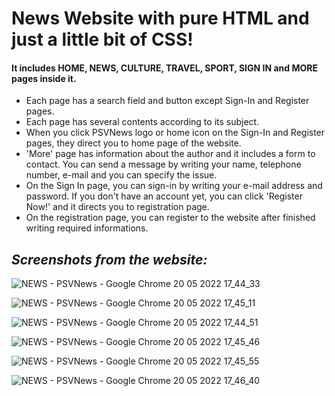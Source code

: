 # News Website with pure HTML and just a little bit of CSS!
#### It includes HOME, NEWS, CULTURE, TRAVEL, SPORT, SIGN IN and MORE pages inside it.

- Each page has a search field and button except Sign-In and Register pages.
- Each page has several contents according to its subject.
- When you click PSVNews logo or home icon on the Sign-In and Register pages, they direct you to home page of the website.
- 'More' page has information about the author and it includes a form to contact. You can send a message by writing your name, telephone number, e-mail and you can specify the issue.
- On the Sign In page, you can sign-in by writing your e-mail address and password. If you don't have an account yet, you can click 'Register Now!' and it directs you to registration page.
- On the registration page, you can register to the website after finished writing required informations. 

## ***Screenshots from the website:***

![NEWS - PSVNews - Google Chrome 20 05 2022 17_44_33](https://user-images.githubusercontent.com/73114058/169557250-7b61ede1-104e-4e1b-b4fa-8829e1dc7094.png)


![NEWS - PSVNews - Google Chrome 20 05 2022 17_45_11](https://user-images.githubusercontent.com/73114058/169557349-18f89ec6-9596-4257-a621-f06d507690c2.png)


![NEWS - PSVNews - Google Chrome 20 05 2022 17_44_51](https://user-images.githubusercontent.com/73114058/169557351-fa8651cd-db0e-42ab-a22c-a81113cc2090.png)


![NEWS - PSVNews - Google Chrome 20 05 2022 17_45_46](https://user-images.githubusercontent.com/73114058/169557411-805bea31-26b6-41db-a8a5-a920223c508b.png)


![NEWS - PSVNews - Google Chrome 20 05 2022 17_45_55](https://user-images.githubusercontent.com/73114058/169557484-ab53f22f-e0cb-462c-bc2a-60abb9fe9b56.png)


![NEWS - PSVNews - Google Chrome 20 05 2022 17_46_40](https://user-images.githubusercontent.com/73114058/169557502-76bd9005-17a9-4919-acf9-adafef2d7b1f.png)








